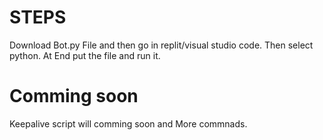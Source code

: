 # STEPS

Download Bot.py File and then go in replit/visual studio code.
Then select python.
At End put the file and run it.

# Comming soon
Keepalive script will comming soon and
More commnads.
